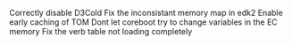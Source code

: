 Correctly disable D3Cold
Fix the inconsistant memory map in edk2
Enable early caching of TOM
Dont let coreboot try to change variables in the EC memory
Fix the verb table not loading completely

